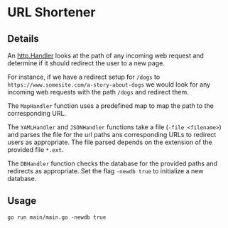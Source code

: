# URL Shortener

## Details

An [http.Handler](https://golang.org/pkg/net/http/#Handler) looks at the path of any incoming web request and determine if it should redirect the user to a new page.

For instance, if we have a redirect setup for `/dogs` to `https://www.somesite.com/a-story-about-dogs` we would look for any incoming web requests with the path `/dogs` and redirect them.

The `MapHandler` function uses a predefined map to map the path to the corresponding URL.

The `YAMLHandler` and `JSONHandler` functions take a file (`-file <filename>`) and parses the file for the url paths ans corresponding URLs to redirect users as appropriate. The file parsed depends on the extension of the provided file `*.ext`.

The `DBHandler` function checks the database for the provided paths and redirects as appropriate.
Set the flag `-newdb true` to initialize a new database.

## Usage

```
go run main/main.go -newdb true
```
